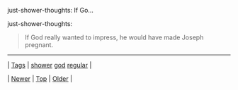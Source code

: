 <!--
title: just-shower-thoughts
date: 2020-06-28T15:27:00.117Z
tags: shower, god, regular
-->


just-shower-thoughts: If Go...

<p>just-shower-thoughts:</p>

<blockquote><p>If God really wanted to impress, he would have made Joseph pregnant.</p></blockquote>

<!--BOTTOM-POST-NAVIGATION-->
---

| [Tags](tags.md) | [shower](tag-shower.md) [god](tag-god.md) [regular](tag-regular.md) |

| [Newer](145306919499.md) | [Top](index.md) | [Older](145355591854.md) |